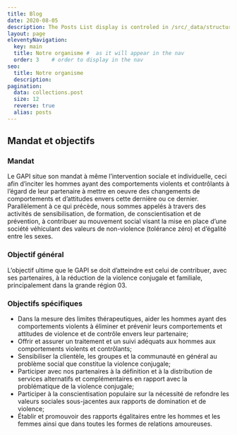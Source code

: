 ```yaml
---
title: Blog
date: 2020-08-05
description: The Posts List display is controled in /src/_data/structure.js and ships with 4 options.
layout: page
eleventyNavigation:
  key: main
  title: Notre organisme #  as it will appear in the nav
  order: 3    # order to display in the nav
seo:
  title: Notre organisme
  description: 
pagination:
  data: collections.post 
  size: 12
  reverse: true
  alias: posts
---
```


## Mandat et objectifs

### Mandat

Le GAPI situe son mandat à même l’intervention sociale et individuelle, ceci afin d’inciter les hommes ayant des comportements violents et contrôlants à l’égard de leur partenaire à mettre en oeuvre des changements de comportements et d’attitudes envers cette dernière ou ce dernier. Parallèlement à ce qui précède, nous sommes appelés à travers des activités de sensibilisation, de formation, de conscientisation et de prévention, à contribuer au mouvement social visant la mise en place d’une société véhiculant des valeurs de non-violence (tolérance zéro) et d’égalité entre les sexes.

### Objectif général

L’objectif ultime que le GAPI se doit d’atteindre est celui de contribuer, avec ses partenaires, à la réduction de la violence conjugale et familiale, principalement dans la grande région 03.

### Objectifs spécifiques

- Dans la mesure des limites thérapeutiques, aider les hommes ayant des comportements violents à éliminer et prévenir leurs comportements et attitudes de violence et de contrôle envers leur partenaire;
- Offrir et assurer un traitement et un suivi adéquats aux hommes aux comportements violents et contrôlants;
- Sensibiliser la clientèle, les groupes et la communauté en général au problème social que constitue la violence conjugale;
- Participer avec nos partenaires à la définition et à la distribution de services alternatifs et complémentaires en rapport avec la problématique de la violence conjugale;
- Participer à la conscientisation populaire sur la nécessité de refondre les valeurs sociales sous-jacentes aux rapports de domination et de violence;
- Établir et promouvoir des rapports égalitaires entre les hommes et les femmes ainsi que dans toutes les formes de relations amoureuses.